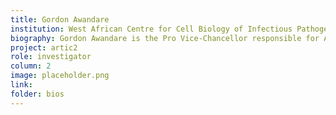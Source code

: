 ```yaml
---
title: Gordon Awandare
institution: West African Centre for Cell Biology of Infectious Pathogens (WACCBIP)
biography: Gordon Awandare is the Pro Vice-Chancellor responsible for Academic and Students Affairs at University of Ghana.  He is a Professor of Biochemistry, Cell and Molecular Biology and the Founding Director of the West African Centre for Cell Biology of Infectious Pathogens (WACCBIP).
project: artic2
role: investigator
column: 2
image: placeholder.png
link: 
folder: bios
---
```

